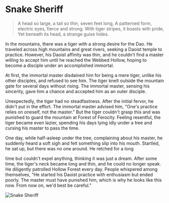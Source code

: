 # Snake Sheriff

> A head so large, a tail so thin, seven feet long,
> A patterned form, electric eyes, fierce and strong.
> With tiger stripes, it boasts with pride,
> Yet beneath its head, a strange guise hides.

In the mountains, there was a tiger with a strong desire for the Dao. He
traveled across high mountains and great rivers, seeking a Daoist temple to
practice. However, his Daoist affinity was thin, and he couldn't find a
master willing to accept him until he reached the Webbed Hollow, hoping
to become a disciple under an accomplished immortal.

At first, the immortal master disdained him for being a mere tiger, unlike
his other disciples, and refused to see him. The tiger knelt outside the
mountain gate for several days without rising. The immortal master,
sensing his sincerity, gave him a chance and accepted him as an outer
disciple.

Unexpectedly, the tiger had no steadfastness. After the initial fervor, he
didn't put in the effort. The immortal master advised him, "One's practice
relies on oneself, not the master." But the tiger couldn't grasp this and was
punished to guard the mountain at Forest of Ferocity. Feeling resentful,
the tiger became even lazier, spending his days lying idly under a tree and
cursing his master to pass the time.

One day, while half-asleep under the tree, complaining about his master,
he suddenly heard a soft sigh and felt something slip into his mouth.
Startled, he sat up, but there was no one around. He retched for a long

time but couldn't expel anything, thinking it was just a dream.
After some time, the tiger's neck became long and thin, and he could no
longer speak. He diligently patrolled Hollow Forest every day. People
whispered among themselves, "He started his Daoist practice with
enthusiasm but ended poorly. The master must have punished him, which
is why he looks like this now. From now on, we'd best be careful."

![Snake Sheriff](/image-20240827220342716.png)